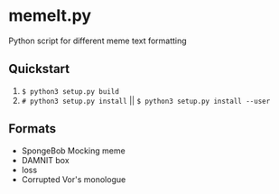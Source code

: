 # memeIt.py
  Python script for different meme text formatting

## Quickstart
  1. `$ python3 setup.py build `
  2. `# python3 setup.py install` || `$ python3 setup.py install --user`  

## Formats
  * SpongeBob Mocking meme
  * DAMNIT <arg> box
  * loss
  * Corrupted Vor's monologue
